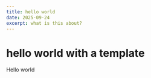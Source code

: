 ```yaml
---
title: hello world
date: 2025-09-24
excerpt: what is this about?
---
```


# hello world with a template

Hello world
